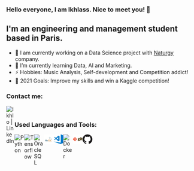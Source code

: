 ### Hello everyone, I am Ikhlass. Nice to meet you! 👋

## I'm an engineering and management student based in Paris.

- 🔭 I am currently working on a Data Science project with [Naturgy][naturgy] company. 
- 🌱 I’m currently learning Data, AI and Marketing.
- ⚡ Hobbies: Music Analysis, Self-development and Competition addict!
- 🥅 2021 Goals: Improve my skills and win a Kaggle competition!

### Contact me:

[<img align="left" alt="ikhlo | LinkedIn" width="22px" src="https://cdn.jsdelivr.net/npm/simple-icons@v3/icons/linkedin.svg" />][linkedin]

<br />

### Used Languages and Tools:

<img align="left" alt="Python" width="26px" src="https://upload.wikimedia.org/wikipedia/commons/thumb/c/c3/Python-logo-notext.svg/768px-Python-logo-notext.svg.png" />

<img align="left" alt="Tensorflow" width="26px" src="https://upload.wikimedia.org/wikipedia/commons/thumb/2/2d/Tensorflow_logo.svg/1200px-Tensorflow_logo.svg.png" />

<img align="left" alt="OracleSQL" width="26px" src="https://download.logo.wine/logo/Oracle_SQL_Developer/Oracle_SQL_Developer-Logo.wine.png" />

<img align="left" alt="MySQL" width="26px" src="https://raw.githubusercontent.com/github/explore/80688e429a7d4ef2fca1e82350fe8e3517d3494d/topics/mysql/mysql.png" />

<img align="left" alt="Visual Studio Code" width="26px" src="https://raw.githubusercontent.com/github/explore/80688e429a7d4ef2fca1e82350fe8e3517d3494d/topics/visual-studio-code/visual-studio-code.png" />

<img align="left" alt="Docker" width="26px" src="https://www.docker.com/sites/default/files/d8/2019-07/vertical-logo-monochromatic.png" />

<img align="left" alt="Git" width="26px" src="https://raw.githubusercontent.com/github/explore/80688e429a7d4ef2fca1e82350fe8e3517d3494d/topics/git/git.png" />

<img align="left" alt="GitHub" width="26px" src="https://raw.githubusercontent.com/github/explore/78df643247d429f6cc873026c0622819ad797942/topics/github/github.png" />

<br />
<br />

[naturgy]: https://www.naturgy.com/inicio
[linkedin]: https://www.linkedin.com/in/ikhlass-yaya-oye

